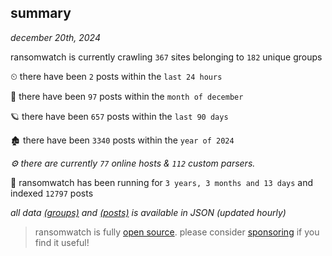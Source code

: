 
## summary
_december 20th, 2024_

ransomwatch is currently crawling `367` sites belonging to `182` unique groups

⏲ there have been `2` posts within the `last 24 hours`

🦈 there have been `97` posts within the `month of december`

🪐 there have been `657` posts within the `last 90 days`

🏚 there have been `3340` posts within the `year of 2024`

_⚙️ there are currently `77` online hosts & `112` custom parsers._

🦕 ransomwatch has been running for `3 years, 3 months and 13 days` and indexed `12797` posts

_all data  [(groups)](http://https://dataleak.hopeless99.top//groups) and [(posts)](http://https://dataleak.hopeless99.top//posts) is available in JSON (updated hourly)_

> ransomwatch is fully [open source](https://github.com/joshhighet/ransomwatch#ransomwatch--). please consider [sponsoring](https://github.com/sponsors/joshhighet) if you find it useful!
